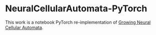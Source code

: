 # NeuralCellularAutomata-PyTorch
This work is a notebook PyTorch re-implementation of [Growing Neural Cellular Automata](https://distill.pub/2020/growing-ca/). 

